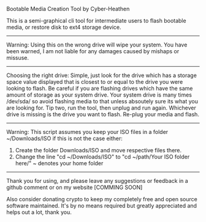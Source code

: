 Bootable Media Creation Tool by Cyber-Heathen



This is a semi-graphical cli tool for intermediate users to flash bootable media, or restore disk to ext4 storage device.

___________________________________________________________________________________________________________________
Warning: Using this on the wrong drive will wipe your system. You have been warned, I am not liable for any damages caused by mishaps or missuse. 
___________________________________________________________________________________________________________________
Choosing the right drive: Simple, just look for the drive which has a storage space value displayed that is closest to or equal to the drive you were looking to flash. Be careful if you are flashing drives which have the same amount of storage as your system drive. Your system drive is many times /dev/sda/ so avoid flashing media to that unless absoutely sure its what you are looking for. 
Tip two, run the tool, then unplug and run again. Whichever drive is missing is the drive you want to flash. Re-plug your media and flash.
___________________________________________________________________________________________________________________
Warning: This script assumes you keep your ISO files in a folder ~/Downloads/ISO if this is not the case either: 
1) Create the folder Downloads/ISO and move respective files there.
2) Change the line "cd ~/Downloads/ISO" to "cd ~/path/Your ISO folder here/"
	 ~ denotes your home folder
------------------------------------------------------------------------------------------------------------------

Thank you for using, and please leave any suggestions or feedback in a github comment or on my website [COMMING SOON] 

Also consider donating crypto to keep my completely free and open source software maintained. It's by no means required but greatly appreciated and helps out a lot, thank you.
